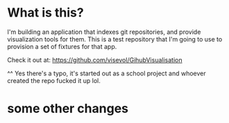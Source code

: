 # What is this?
I'm building an application that indexes git repositories, and provide visualization tools for them.
This is a test repository that I'm going to use to provision a set of fixtures for that app.

Check it out at: https://github.com/visevol/GihubVisualisation

^^ Yes there's a typo, it's started out as a school project and whoever created the repo fucked it up lol.

# some other changes

